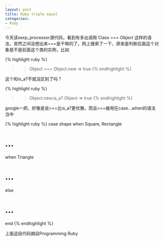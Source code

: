 ```yaml
---
layout: post
title: Ruby triple equal
categories:
- Ruby
---
```

今天读sexp_processor源代码，看到有多出调用 Class === Object 这样的语法，突然之间没想出来===是干嘛的了。网上搜索了一下，原来是判断后面这个对象是不是前面这个类的实例，比如

{% highlight ruby %}
>> Object === Object.new
=> true
{% endhighlight %}

这个和is_a?不就没区别了吗？

{% highlight ruby %}
>> Object.new.is_a? Object
=> true
{% endhighlight %}

google一把，好像是说===比is_a?更优雅，而且===被用在case...when的语法当中

{% highlight ruby %}
case shape
when Square, Rectangle
  # ...
when Triangle
  # ...
else
  # ...
end
{% endhighlight %}

上面这段代码摘自Programming Ruby

